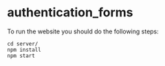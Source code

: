 # authentication_forms

To run the website you should do the following steps:

```
cd server/
npm install
npm start
```

